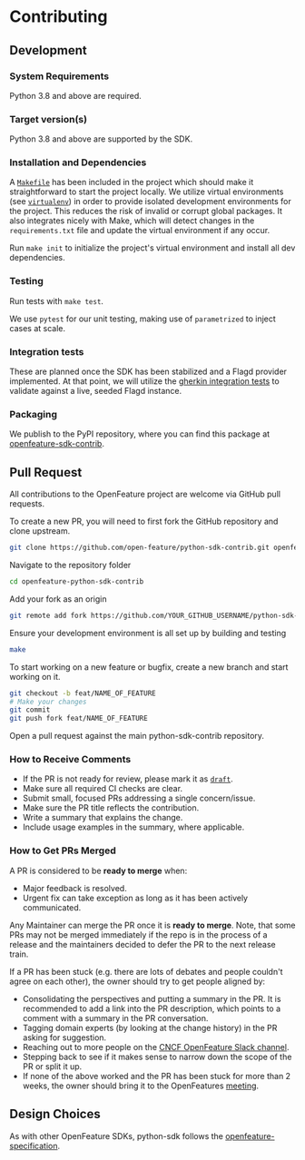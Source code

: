 # Contributing

## Development

### System Requirements

Python 3.8 and above are required.

### Target version(s)

Python 3.8 and above are supported by the SDK.

### Installation and Dependencies

A [`Makefile`](./Makefile) has been included in the project which should make it straightforward to start the project locally. We utilize virtual environments (see [`virtualenv`](https://docs.python.org/3/tutorial/venv.html)) in order to provide isolated development environments for the project. This reduces the risk of invalid or corrupt global packages. It also integrates nicely with Make, which will detect changes in the `requirements.txt` file and update the virtual environment if any occur.

Run `make init` to initialize the project's virtual environment and install all dev dependencies.

### Testing

Run tests with `make test`.

We use `pytest` for our unit testing, making use of `parametrized` to inject cases at scale.

### Integration tests

These are planned once the SDK has been stabilized and a Flagd provider implemented. At that point, we will utilize the [gherkin integration tests](https://github.com/open-feature/test-harness/blob/main/features/evaluation.feature) to validate against a live, seeded Flagd instance.

### Packaging

We publish to the PyPI repository, where you can find this package at [openfeature-sdk-contrib](https://pypi.org/project/openfeature-sdk-contrib/).

## Pull Request

All contributions to the OpenFeature project are welcome via GitHub pull requests.

To create a new PR, you will need to first fork the GitHub repository and clone upstream.

```bash
git clone https://github.com/open-feature/python-sdk-contrib.git openfeature-python-sdk-contrib
```

Navigate to the repository folder

```bash
cd openfeature-python-sdk-contrib
```

Add your fork as an origin

```bash
git remote add fork https://github.com/YOUR_GITHUB_USERNAME/python-sdk-contrib.git
```

Ensure your development environment is all set up by building and testing

```bash
make
```

To start working on a new feature or bugfix, create a new branch and start working on it.

```bash
git checkout -b feat/NAME_OF_FEATURE
# Make your changes
git commit
git push fork feat/NAME_OF_FEATURE
```

Open a pull request against the main python-sdk-contrib repository.

### How to Receive Comments

- If the PR is not ready for review, please mark it as
  [`draft`](https://github.blog/2019-02-14-introducing-draft-pull-requests/).
- Make sure all required CI checks are clear.
- Submit small, focused PRs addressing a single concern/issue.
- Make sure the PR title reflects the contribution.
- Write a summary that explains the change.
- Include usage examples in the summary, where applicable.

### How to Get PRs Merged

A PR is considered to be **ready to merge** when:

- Major feedback is resolved.
- Urgent fix can take exception as long as it has been actively communicated.

Any Maintainer can merge the PR once it is **ready to merge**. Note, that some
PRs may not be merged immediately if the repo is in the process of a release and
the maintainers decided to defer the PR to the next release train.

If a PR has been stuck (e.g. there are lots of debates and people couldn't agree
on each other), the owner should try to get people aligned by:

- Consolidating the perspectives and putting a summary in the PR. It is
  recommended to add a link into the PR description, which points to a comment
  with a summary in the PR conversation.
- Tagging domain experts (by looking at the change history) in the PR asking
  for suggestion.
- Reaching out to more people on the [CNCF OpenFeature Slack channel](https://cloud-native.slack.com/archives/C0344AANLA1).
- Stepping back to see if it makes sense to narrow down the scope of the PR or
  split it up.
- If none of the above worked and the PR has been stuck for more than 2 weeks,
  the owner should bring it to the OpenFeatures [meeting](README.md#contributing).

## Design Choices

As with other OpenFeature SDKs, python-sdk follows the
[openfeature-specification](https://github.com/open-feature/spec).
